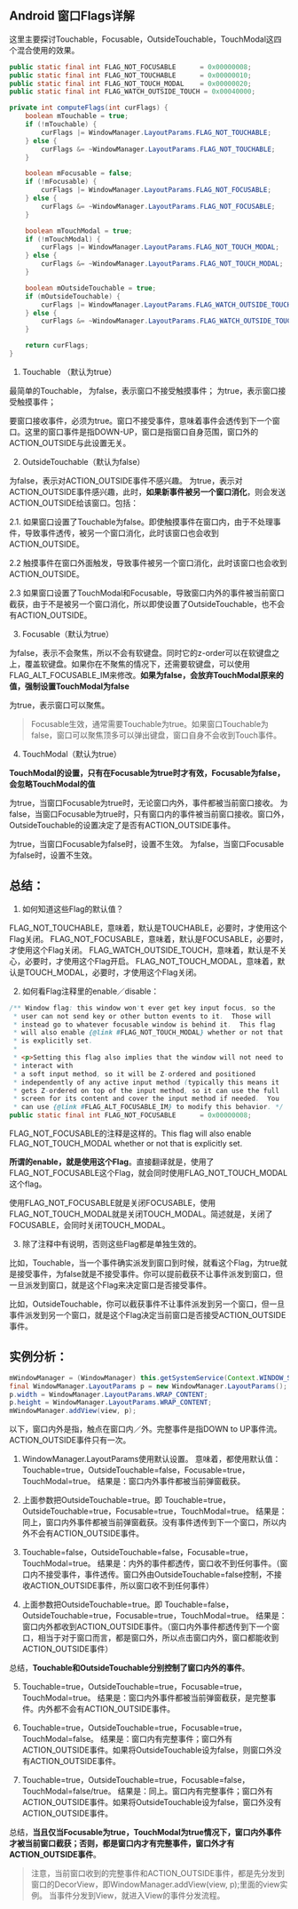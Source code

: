 ## Android 窗口Flags详解

这里主要探讨Touchable，Focusable，OutsideTouchable，TouchModal这四个混合使用的效果。

```java
public static final int FLAG_NOT_FOCUSABLE      = 0x00000008;
public static final int FLAG_NOT_TOUCHABLE      = 0x00000010;
public static final int FLAG_NOT_TOUCH_MODAL    = 0x00000020;
public static final int FLAG_WATCH_OUTSIDE_TOUCH = 0x00040000;

private int computeFlags(int curFlags) {
    boolean mTouchable = true;
    if (!mTouchable) {
        curFlags |= WindowManager.LayoutParams.FLAG_NOT_TOUCHABLE;
    } else {
        curFlags &= ~WindowManager.LayoutParams.FLAG_NOT_TOUCHABLE;
    }

    boolean mFocusable = false;
    if (!mFocusable) {
        curFlags |= WindowManager.LayoutParams.FLAG_NOT_FOCUSABLE;
    } else {
        curFlags &= ~WindowManager.LayoutParams.FLAG_NOT_FOCUSABLE;
    }

    boolean mTouchModal = true;
    if (!mTouchModal) {
        curFlags |= WindowManager.LayoutParams.FLAG_NOT_TOUCH_MODAL;
    } else {
        curFlags &= ~WindowManager.LayoutParams.FLAG_NOT_TOUCH_MODAL;
    }

    boolean mOutsideTouchable = true;
    if (mOutsideTouchable) {
        curFlags |= WindowManager.LayoutParams.FLAG_WATCH_OUTSIDE_TOUCH;
    } else {
        curFlags &= ~WindowManager.LayoutParams.FLAG_WATCH_OUTSIDE_TOUCH;
    }

    return curFlags;
}
```

1. Touchable （默认为true）

最简单的Touchable，
为false，表示窗口不接受触摸事件；
为true，表示窗口接受触摸事件；

要窗口接收事件，必须为true。窗口不接受事件，意味着事件会透传到下一个窗口。这里的窗口事件是指DOWN-UP，窗口是指窗口自身范围，窗口外的ACTION_OUTSIDE与此设置无关。

2. OutsideTouchable（默认为false）

为false，表示对ACTION_OUTSIDE事件不感兴趣。
为true，表示对ACTION_OUTSIDE事件感兴趣，此时，**如果新事件被另一个窗口消化**，则会发送ACTION_OUTSIDE给该窗口。包括：

2.1. 如果窗口设置了Touchable为false。即使触摸事件在窗口内，由于不处理事件，导致事件透传，被另一个窗口消化，此时该窗口也会收到ACTION_OUTSIDE。

2.2 触摸事件在窗口外面触发，导致事件被另一个窗口消化，此时该窗口也会收到ACTION_OUTSIDE。

2.3 如果窗口设置了TouchModal和Focusable，导致窗口内外的事件被当前窗口截获，由于不是被另一个窗口消化，所以即使设置了OutsideTouchable，也不会有ACTION_OUTSIDE。

3. Focusable（默认为true）

为false，表示不会聚焦，所以不会有软键盘。同时它的z-order可以在软键盘之上，覆盖软键盘。如果你在不聚焦的情况下，还需要软键盘，可以使用FLAG_ALT_FOCUSABLE_IM来修改。**如果为false，会放弃TouchModal原来的值，强制设置TouchModal为false**

为true，表示窗口可以聚焦。

> Focusable生效，通常需要Touchable为true。如果窗口Touchable为false，窗口可以聚焦顶多可以弹出键盘，窗口自身不会收到Touch事件。

4. TouchModal（默认为true）

**TouchModal的设置，只有在Focusable为true时才有效，Focusable为false，会忽略TouchModal的值**

为true，当窗口Focusable为true时，无论窗口内外，事件都被当前窗口接收。
为false，当窗口Focusable为true时，只有窗口内的事件被当前窗口接收。窗口外，OutsideTouchable的设置决定了是否有ACTION_OUTSIDE事件。

为true，当窗口Focusable为false时，设置不生效。
为false，当窗口Focusable为false时，设置不生效。

## 总结：
1. 如何知道这些Flag的默认值？

FLAG_NOT_TOUCHABLE，意味着，默认是TOUCHABLE，必要时，才使用这个Flag关闭。
FLAG_NOT_FOCUSABLE，意味着，默认是FOCUSABLE，必要时，才使用这个Flag关闭。
FLAG_WATCH_OUTSIDE_TOUCH，意味着，默认是不关心，必要时，才使用这个Flag开启。
FLAG_NOT_TOUCH_MODAL，意味着，默认是TOUCH_MODAL，必要时，才使用这个Flag关闭。

2. 如何看Flag注释里的enable／disable：

```java
/** Window flag: this window won't ever get key input focus, so the
 * user can not send key or other button events to it.  Those will
 * instead go to whatever focusable window is behind it.  This flag
 * will also enable {@link #FLAG_NOT_TOUCH_MODAL} whether or not that
 * is explicitly set.
 *
 * <p>Setting this flag also implies that the window will not need to
 * interact with
 * a soft input method, so it will be Z-ordered and positioned
 * independently of any active input method (typically this means it
 * gets Z-ordered on top of the input method, so it can use the full
 * screen for its content and cover the input method if needed.  You
 * can use {@link #FLAG_ALT_FOCUSABLE_IM} to modify this behavior. */
public static final int FLAG_NOT_FOCUSABLE      = 0x00000008;
```
FLAG_NOT_FOCUSABLE的注释是这样的。This flag will also enable FLAG_NOT_TOUCH_MODAL whether or not that is explicitly set. 

**所谓的enable，就是使用这个Flag**。直接翻译就是，使用了FLAG_NOT_FOCUSABLE这个Flag，就会同时使用FLAG_NOT_TOUCH_MODAL这个flag。

使用FLAG_NOT_FOCUSABLE就是关闭FOCUSABLE，使用FLAG_NOT_TOUCH_MODAL就是关闭TOUCH_MODAL。简述就是，关闭了FOCUSABLE，会同时关闭TOUCH_MODAL。

3. 除了注释中有说明，否则这些Flag都是单独生效的。

比如，Touchable，当一个事件确实派发到窗口到时候，就看这个Flag，为true就是接受事件，为false就是不接受事件。你可以提前截获不让事件派发到窗口，但一旦派发到窗口，就是这个Flag来决定窗口是否接受事件。

比如，OutsideTouchable，你可以截获事件不让事件派发到另一个窗口，但一旦事件派发到另一个窗口，就是这个Flag决定当前窗口是否接受ACTION_OUTSIDE事件。


## 实例分析：

```java
mWindowManager = (WindowManager) this.getSystemService(Context.WINDOW_SERVICE);
final WindowManager.LayoutParams p = new WindowManager.LayoutParams();
p.width = WindowManager.LayoutParams.WRAP_CONTENT;
p.height = WindowManager.LayoutParams.WRAP_CONTENT;
mWindowManager.addView(view, p);
```
以下，窗口内外是指，触点在窗口内／外。完整事件是指DOWN to UP事件流。ACTION_OUTSIDE事件只有一次。

1. WindowManager.LayoutParams使用默认设置。
意味着，都使用默认值：Touchable=true，OutsideTouchable=false，Focusable=true，TouchModal=true。
结果是：窗口内外事件都被当前弹窗截获。

2. 上面参数把OutsideTouchable=true。即
Touchable=true，OutsideTouchable=true，Focusable=true，TouchModal=true。
结果是：同上，窗口内外事件都被当前弹窗截获。没有事件透传到下一个窗口，所以内外不会有ACTION_OUTSIDE事件。

3. Touchable=false，OutsideTouchable=false，Focusable=true，TouchModal=true。
结果是：内外的事件都透传，窗口收不到任何事件。（窗口内不接受事件，事件透传。窗口外由OutsideTouchable=false控制，不接收ACTION_OUTSIDE事件，所以窗口收不到任何事件）

4. 上面参数把OutsideTouchable=true。即
Touchable=false，OutsideTouchable=true，Focusable=true，TouchModal=true。
结果是：窗口内外都收到ACTION_OUTSIDE事件。（窗口内外事件都透传到下一个窗口，相当于对于窗口而言，都是窗口外，所以点击窗口内外，窗口都能收到ACTION_OUTSIDE事件）

总结，**Touchable和OutsideTouchable分别控制了窗口内外的事件**。

5. Touchable=true，OutsideTouchable=true，Focusable=true，TouchModal=true。
结果是：窗口内外事件都被当前弹窗截获，是完整事件。内外都不会有ACTION_OUTSIDE事件。

6. Touchable=true，OutsideTouchable=true，Focusable=true，TouchModal=false。
结果是：窗口内有完整事件；窗口外有ACTION_OUTSIDE事件。如果将OutsideTouchable设为false，则窗口外没有ACTION_OUTSIDE事件。

7. Touchable=true，OutsideTouchable=true，Focusable=false，TouchModal=false/true。
结果是：同上。窗口内有完整事件；窗口外有ACTION_OUTSIDE事件。如果将OutsideTouchable设为false，窗口外没有ACTION_OUTSIDE事件。

总结，**当且仅当Focusable为true，TouchModal为true情况下，窗口内外事件才被当前窗口截获；否则，都是窗口内才有完整事件，窗口外才有ACTION_OUTSIDE事件**。

>注意，当前窗口收到的完整事件和ACTION_OUTSIDE事件，都是先分发到窗口的DecorView，即WindowManager.addView(view, p);里面的view实例。
当事件分发到View，就进入View的事件分发流程。
